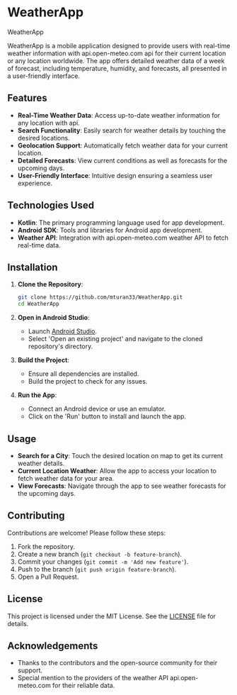 # WeatherApp
 WeatherApp
 
WeatherApp is a mobile application designed to provide users with real-time weather information with api.open-meteo.com api for their current location or any location worldwide. The app offers detailed weather data of a week of forecast, including temperature, humidity, and forecasts, all presented in a user-friendly interface.

## Features

- **Real-Time Weather Data**: Access up-to-date weather information for any location with api.
- **Search Functionality**: Easily search for weather details by touching the desired locations.
- **Geolocation Support**: Automatically fetch weather data for your current location.
- **Detailed Forecasts**: View current conditions as well as forecasts for the upcoming days.
- **User-Friendly Interface**: Intuitive design ensuring a seamless user experience.

## Technologies Used

- **Kotlin**: The primary programming language used for app development.
- **Android SDK**: Tools and libraries for Android app development.
- **Weather API**: Integration with api.open-meteo.com weather API to fetch real-time data.

## Installation

1. **Clone the Repository**:
   ```bash
   git clone https://github.com/mturan33/WeatherApp.git
   cd WeatherApp
   ```

2. **Open in Android Studio**:
   - Launch [Android Studio](https://developer.android.com/studio).
   - Select 'Open an existing project' and navigate to the cloned repository's directory.

3. **Build the Project**:
   - Ensure all dependencies are installed.
   - Build the project to check for any issues.

4. **Run the App**:
   - Connect an Android device or use an emulator.
   - Click on the 'Run' button to install and launch the app.

## Usage

- **Search for a City**: Touch the desired location on map to get its current weather details.
- **Current Location Weather**: Allow the app to access your location to fetch weather data for your area.
- **View Forecasts**: Navigate through the app to see weather forecasts for the upcoming days.

## Contributing

Contributions are welcome! Please follow these steps:

1. Fork the repository.
2. Create a new branch (`git checkout -b feature-branch`).
3. Commit your changes (`git commit -m 'Add new feature'`).
4. Push to the branch (`git push origin feature-branch`).
5. Open a Pull Request.

## License

This project is licensed under the MIT License. See the [LICENSE](LICENSE) file for details.

## Acknowledgements

- Thanks to the contributors and the open-source community for their support.
- Special mention to the providers of the weather API api.open-meteo.com for their reliable data.
